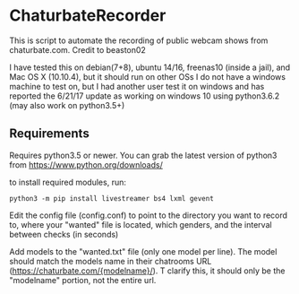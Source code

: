 # ChaturbateRecorder

This is script to automate the recording of public webcam shows from chaturbate.com. Credit to beaston02


I have tested this on debian(7+8), ubuntu 14/16, freenas10 (inside a jail), and Mac OS X (10.10.4), but it should run on other OSs
I do not have a windows machine to test on, but I had another user test it on windows and has reported the 6/21/17 update as working on windows 10 using python3.6.2  (may also work on python3.5+)
## Requirements

Requires python3.5 or newer. You can grab the latest version of python3 from https://www.python.org/downloads/

to install required modules, run:
```
python3 -m pip install livestreamer bs4 lxml gevent
```


Edit the config file (config.conf) to point to the directory you want to record to, where your "wanted" file is located, which genders, and the interval between checks (in seconds)

Add models to the "wanted.txt" file (only one model per line). The model should match the models name in their chatrooms URL (https://chaturbate.com/{modelname}/). T clarify this, it should only be the "modelname" portion, not the entire url.
